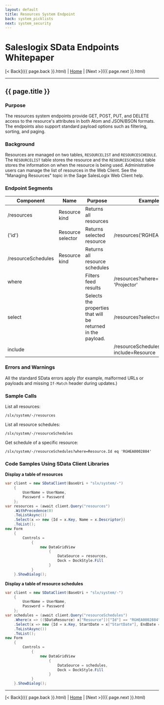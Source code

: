 ```yaml
---
layout: default
title: Resources System Endpoint
back: system_picklists
next: system_security
---
```


# Saleslogix SData Endpoints Whitepaper #

[< Back]({{ page.back }}.html) | [Home](index.html) | [Next >]({{ page.next }}.html)

---

## {{ page.title }} ##

### Purpose ###
The resources system endpoints provide GET, POST, PUT, and DELETE access to the
resource's attributes in both Atom and JSON/BSON formats. The endpoints also support
standard payload options such as filtering, sorting, and paging.

### Background ###
Resources are managed on two tables, `RESOURCELIST` and `RESOURCESCHEDULE`. The
`RESOURCELIST` table stores the resource and the `RESOURCESCHEDULE` table stores the
information on when the resource is being used. Administrative users can manage the list of
resources in the Web Client. See the "Managing Resources" topic in the Sage SalesLogix Web
Client help.

### Endpoint Segments ###
| Component          | Name              | Purpose                 | Example                       |
|--------------------|-------------------|-------------------------|-------------------------------|
| /resources         | Resource kind     | Returns all resources   |                               |
| ('id')             | Resource selector | Returns selected resource | /resources('RGHEA0002884')  |
| /resourceSchedules | Resource kind     | Returns all resource schedules |                        |
| where              |                   | Filters feed results | /resources?where=Type eq 'Projector' |
| select             |                   | Selects the properties that will be returned in the payload. | /resources?select=name |
| include            |                   |                         | /resourceSchedules?include=Resource |

### Errors and Warnings ###
All the standard SData errors apply (for example, malformed URLs or payloads and missing `If-Match`
header during updates.)

### Sample Calls ###
List all resources:

    /slx/system/-/resources

List all resource schedules:

    /slx/system/-/resourceSchedules

Get schedule of a specific resource:

    /slx/system/-/resourceSchedules?where=Resource.Id eq 'RGHEA0002884'

### Code Samples Using SData Client Libraries ###

**Display a table of resources**

```csharp
var client = new SDataClient(BaseUri + "slx/system/-")
    {
        UserName = UserName,
        Password = Password
    };
var resources = (await client.Query("resources")
    .WithPrecedence(0)
    .ToListAsync())
    .Select(x => new {Id = x.Key, Name = x.Descriptor})
    .ToList();
new Form
    {
        Controls =
            {
                new DataGridView
                    {
                        DataSource = resources,
                        Dock = DockStyle.Fill
                    }
            }
    }.ShowDialog();
```

**Display a table of resource schedules**

```csharp
var client = new SDataClient(BaseUri + "slx/system/-")
    {
        UserName = UserName,
        Password = Password
    };
var schedules = (await client.Query("resourceSchedules")
    .Where(x => ((SDataResource) x["Resource"])["Id"] == "RGHEA0002884")
    .Select(x => new {Id = x.Key, StartDate = x["StartDate"], EndDate = x["EndDate"]})
    .ToListAsync())
    .ToList();
new Form
    {
        Controls =
            {
                new DataGridView
                    {
                        DataSource = schedules,
                        Dock = DockStyle.Fill
                    }
            }
    }.ShowDialog();
```

---

[< Back]({{ page.back }}.html) | [Home](index.html) | [Next >]({{ page.next }}.html)